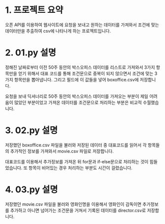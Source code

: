 # 1. 프로젝트 요약

오픈 API를 이용하여 웹사이트에 요청을 보내고 원하는 데이터를 가져와서 조건에 맞는 데이터만을 추출하여 csv에 나타나게 하는 프로젝트입니다. 



# 2. 01.py 설명

정해진 날짜로부터 이전 50주 동안의 박스오피스 데이터를 리스트로 가져와서 3가지 항목만을 얻기 위해서 대표 코드를 통해 조건문으로 중복이 되지 않으면서 조건에 맞는 3가지 항목만을 뽑아냅니다. 그리고 필드에 이 값들을 넣어 boxoffice.csv에 저장합니다. 



요청을 보내 딕셔너리로 50주 동안의 박스오피스 데이터를 가져오는 부분이 제일 어려움이 많았던 부분이었고 가져온 데이터를 조건문으로 처리하는 부분은 비교적 수월했습니다.



#  3. 02.py 설명

저장했던 boxoffice.csv 파일을 불러와 저장된 데이터 중 대표코드를 읽어서 각 항목들의 추가적인 정보를 가져와서 movie.csv 파일로 저장합니다.



대표코드를 이용해서 추가정보를 가져온 뒤 for문과 if-else문으로 처리하는 것이 힘들었습니다. 또 항목이 비어있는 경우 처리하는 부분도 시간이 걸렸습니다. 



# 4. 03.py 설명

저장했던 movie.csv 파일을 불러와 영화인명을 이용해서 영화인이 감독이면 추가정보를 추가하고 아니면 넘어가는 조건문을 거쳐서 기록된 데이터를 director.csv로 저장합니다.



